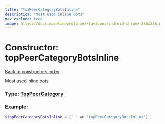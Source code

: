 ```yaml
---
title: "topPeerCategoryBotsInline"
description: "Most used inline bots"
nav_exclude: true
image: https://docs.madelineproto.xyz/favicons/android-chrome-256x256.png
---
```

# Constructor: topPeerCategoryBotsInline  
[Back to constructors index](/API_docs/constructors/index.md)



Most used inline bots




### Type: [TopPeerCategory](/API_docs/types/TopPeerCategory.md)


### Example:

```php
$topPeerCategoryBotsInline = ['_' => 'topPeerCategoryBotsInline'];
```  

